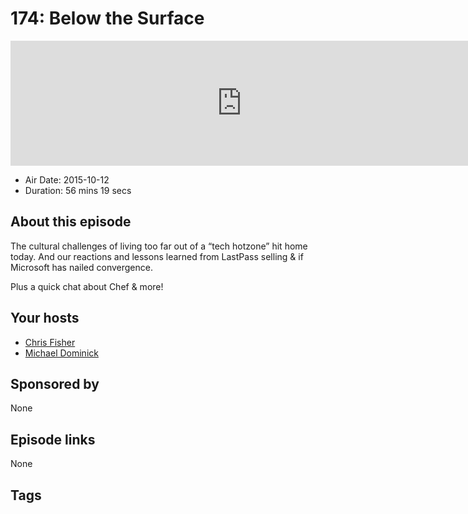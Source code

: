 # 174: Below the Surface

<iframe src="https://player.fireside.fm/v2/MLf2ZzhC+6nQafgUA?theme=dark" width="740" height="200" frameborder="0" scrolling="no"></iframe>

* Air Date: 2015-10-12
* Duration: 56 mins 19 secs

## About this episode

The cultural challenges of living too far out of a “tech hotzone” hit home today. And our reactions and lessons learned from LastPass selling & if Microsoft has nailed convergence.

Plus a quick chat about Chef & more!

## Your hosts
* [Chris Fisher](https://coder.show/hosts/chrislas)
* [Michael Dominick](https://coder.show/hosts/michael)

## Sponsored by

None



## Episode links

None



## Tags

